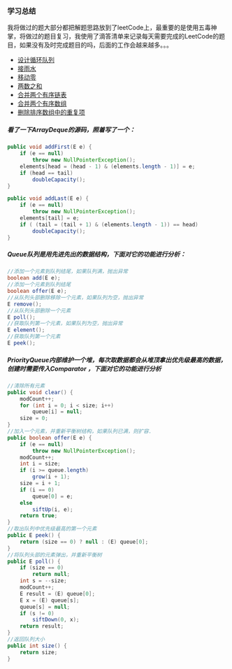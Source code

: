 ### 学习总结
我将做过的题大部分都把解题思路放到了leetCode上，最重要的是使用五毒神掌，将做过的题目复习，我使用了滴答清单来记录每天需要完成的LeetCode的题目，如果没有及时完成题目的吗，后面的工作会越来越多。。。
- [设计循环队列](https://leetcode-cn.com/problems/design-circular-deque/solution/she-ji-xun-huan-shuang-duan-dui-lie-shi-yong-shu-z/)
- [接雨水](https://leetcode-cn.com/problems/trapping-rain-water/solution/jie-yu-shui-dong-tai-gui-hua-zhan-by-kkll-w/)
- [移动零](https://leetcode-cn.com/problems/move-zeroes/solution/yi-dong-ling-kuai-man-zhi-zhen-fa-by-kkll-w/)
- [两数之和](https://leetcode-cn.com/problems/two-sum/solution/liang-shu-zhi-he-ji-yi-fa-by-kkll-w/)
- [合并两个有序链表](https://leetcode-cn.com/problems/merge-two-sorted-lists/solution/he-bing-liang-ge-you-xu-lian-biao-di-gui-fa-he-die/)
- [合并两个有序数组](https://leetcode-cn.com/problems/merge-sorted-array/solution/he-bing-liang-ge-you-xu-shu-zu-shuang-zhi-zhen-xia/)
- [删除排序数组中的重复项](https://leetcode-cn.com/problems/remove-duplicates-from-sorted-array/solution/shan-chu-pai-xu-shu-zu-zhong-de-zhong-fu-xiang-s-9/)

##### 看了一下ArrayDeque的源码，照着写了一个：
```java
public void addFirst(E e) {
    if (e == null)
        throw new NullPointerException();
    elements[head = (head - 1) & (elements.length - 1)] = e;
    if (head == tail)
        doubleCapacity();
}

public void addLast(E e) {
    if (e == null)
        throw new NullPointerException();
    elements[tail] = e;
    if ( (tail = (tail + 1) & (elements.length - 1)) == head)
        doubleCapacity();
}
```
##### Queue队列是用先进先出的数据结构，下面对它的功能进行分析：
```java
//添加一个元素到队列结尾，如果队列满，抛出异常
boolean add(E e);
//添加一个元素到队列结尾
boolean offer(E e);
//从队列头部删除移除一个元素，如果队列为空，抛出异常
E remove();
//从队列头部删除一个元素
E poll();
//获取队列第一个元素，如果队列为空，抛出异常
E element();
//获取队列第一个元素
E peek();
```
##### PriorityQueue内部维护一个堆，每次取数据都会从堆顶拿出优先级最高的数据，创建时需要传入Comparator ，下面对它的功能进行分析
```java
//清除所有元素
public void clear() {
	modCount++;
	for (int i = 0; i < size; i++)
		queue[i] = null;
	size = 0;
}
//加入一个元素，并重新平衡树结构，如果队列已满，则扩容.
public boolean offer(E e) {
	if (e == null)
		throw new NullPointerException();
	modCount++;
	int i = size;
	if (i >= queue.length)
		grow(i + 1);
	size = i + 1;
	if (i == 0)
		queue[0] = e;
	else
		siftUp(i, e);
	return true;
}
//取出队列中优先级最高的第一个元素
public E peek() {
	return (size == 0) ? null : (E) queue[0];
}
//将队列头部的元素弹出，并重新平衡树
public E poll() {
	if (size == 0)
		return null;
	int s = --size;
	modCount++;
	E result = (E) queue[0];
	E x = (E) queue[s];
	queue[s] = null;
	if (s != 0)
		siftDown(0, x);
	return result;
}
//返回队列大小
public int size() {
	return size;
}
```
